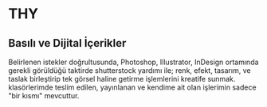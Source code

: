 # THY
## Basılı ve Dijital İçerikler 
Belirlenen istekler doğrultusunda, Photoshop, Illustrator, InDesign ortamında gerekli görüldüğü taktirde shutterstock yardımı ile; renk, efekt, tasarım, ve taslak birleştirip tek görsel haline getirme işlemlerini kreatife sunmak. klasörlerimde teslim edilen, yayınlanan ve kendime ait olan işlerimin sadece "bir kısmı" mevcuttur. 
